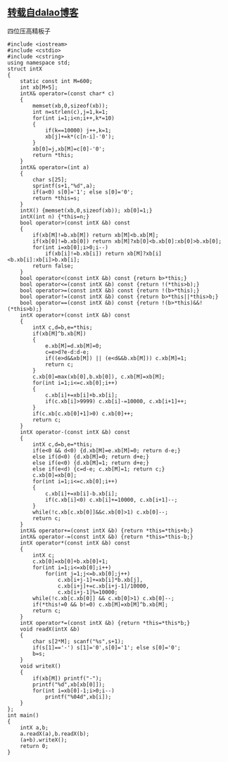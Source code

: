 [转载自dalao博客](https://www.cnblogs.com/wzzyr24/p/11423505.html)
----------------------------------------------

四位压高精板子

    
    #include <iostream>
    #include <cstdio>
    #include <cstring>
    using namespace std;
    struct intX
    {
        static const int M=600;
        int xb[M+5];
        intX& operator=(const char* c)
        {
            memset(xb,0,sizeof(xb));
            int n=strlen(c),j=1,k=1;
            for(int i=1;i<n;i++,k*=10)
            {
                if(k==10000) j++,k=1;
                xb[j]+=k*(c[n-i]-'0');
            }
            xb[0]=j,xb[M]=c[0]-'0';
            return *this;
        }
        intX& operator=(int a)
        {
            char s[25];
            sprintf(s+1,"%d",a);
            if(a<0) s[0]='1'; else s[0]='0';
            return *this=s;
        }
        intX() {memset(xb,0,sizeof(xb)); xb[0]=1;}
        intX(int n) {*this=n;}
        bool operator>(const intX &b) const
        {
            if(xb[M]!=b.xb[M]) return xb[M]<b.xb[M];
            if(xb[0]!=b.xb[0]) return xb[M]?xb[0]<b.xb[0]:xb[0]>b.xb[0];
            for(int i=xb[0];i>0;i--)
                if(xb[i]!=b.xb[i]) return xb[M]?xb[i]<b.xb[i]:xb[i]>b.xb[i];
            return false;
        }
        bool operator<(const intX &b) const {return b>*this;}
        bool operator<=(const intX &b) const {return !(*this>b);}
        bool operator>=(const intX &b) const {return !(b>*this);}
        bool operator!=(const intX &b) const {return b>*this||*this>b;}
        bool operator==(const intX &b) const {return !(b>*this)&&!(*this>b);}
        intX operator+(const intX &b) const
        {
            intX c,d=b,e=*this;
            if(xb[M]^b.xb[M])
            {
                e.xb[M]=d.xb[M]=0;
                c=e>d?e-d:d-e;
                if((e>d&&xb[M]) || (e<d&&b.xb[M])) c.xb[M]=1;
                return c;
            }
            c.xb[0]=max(xb[0],b.xb[0]), c.xb[M]=xb[M];
            for(int i=1;i<=c.xb[0];i++)
            {
                c.xb[i]+=xb[i]+b.xb[i];
                if(c.xb[i]>9999) c.xb[i]-=10000, c.xb[i+1]++;
            }
            if(c.xb[c.xb[0]+1]>0) c.xb[0]++;
            return c;
        }
        intX operator-(const intX &b) const
        {
            intX c,d=b,e=*this;
            if(e<0 && d<0) {d.xb[M]=e.xb[M]=0; return d-e;}
            else if(d<0) {d.xb[M]=0; return d+e;}
            else if(e<0) {d.xb[M]=1; return d+e;}
            else if(e<d) {c=d-e; c.xb[M]=1; return c;}
            c.xb[0]=xb[0];
            for(int i=1;i<=c.xb[0];i++)
            {
                c.xb[i]+=xb[i]-b.xb[i];
                if(c.xb[i]<0) c.xb[i]+=10000, c.xb[i+1]--;
            }
            while(!c.xb[c.xb[0]]&&c.xb[0]>1) c.xb[0]--;
            return c;
        }
        intX& operator+=(const intX &b) {return *this=*this+b;}
        intX& operator-=(const intX &b) {return *this=*this-b;}
        intX operator*(const intX &b) const
        {
            intX c;
            c.xb[0]=xb[0]+b.xb[0]+1;
            for(int i=1;i<=xb[0];i++)
                for(int j=1;j<=b.xb[0];j++)
                    c.xb[i+j-1]+=xb[i]*b.xb[j],
                    c.xb[i+j]+=c.xb[i+j-1]/10000,
                    c.xb[i+j-1]%=10000;
            while(!c.xb[c.xb[0]] && c.xb[0]>1) c.xb[0]--;
            if(*this!=0 && b!=0) c.xb[M]=xb[M]^b.xb[M];
            return c;
        }
        intX operator*=(const intX &b) {return *this=*this*b;}
        void readX(intX &b)
        {
            char s[2*M]; scanf("%s",s+1);
            if(s[1]=='-') s[1]='0',s[0]='1'; else s[0]='0';
            b=s;
        }
        void writeX()
        {
            if(xb[M]) printf("-");
            printf("%d",xb[xb[0]]);
            for(int i=xb[0]-1;i>0;i--)
                printf("%04d",xb[i]);
        }
    };
    int main()
    {
        intX a,b;
        a.readX(a),b.readX(b);
        (a+b).writeX();
        return 0;
    }
    
